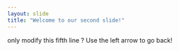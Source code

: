 ```yaml
---
layout: slide
title: "Welcome to our second slide!"
---
```

only modify this fifth line ?
Use the left arrow to go back!
